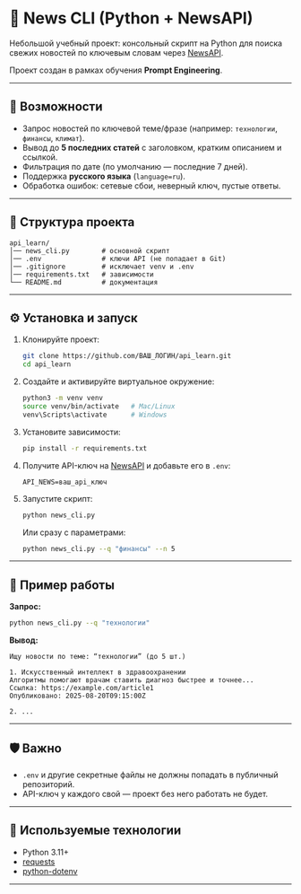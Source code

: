 # 📰 News CLI (Python + NewsAPI)

Небольшой учебный проект: консольный скрипт на Python для поиска свежих новостей по ключевым словам через [NewsAPI](https://newsapi.org/).

Проект создан в рамках обучения **Prompt Engineering**.

---

## 🚀 Возможности

- Запрос новостей по ключевой теме/фразе (например: `технологии`, `финансы`, `климат`).
- Вывод до **5 последних статей** с заголовком, кратким описанием и ссылкой.
- Фильтрация по дате (по умолчанию — последние 7 дней).
- Поддержка **русского языка** (`language=ru`).
- Обработка ошибок: сетевые сбои, неверный ключ, пустые ответы.

---

## 📂 Структура проекта

```
api_learn/
│── news_cli.py        # основной скрипт
│── .env               # ключи API (не попадает в Git)
│── .gitignore         # исключает venv и .env
│── requirements.txt   # зависимости
└── README.md          # документация
```

---

## ⚙️ Установка и запуск

1. Клонируйте проект:
   ```bash
   git clone https://github.com/ВАШ_ЛОГИН/api_learn.git
   cd api_learn
   ```

2. Создайте и активируйте виртуальное окружение:
   ```bash
   python3 -m venv venv
   source venv/bin/activate   # Mac/Linux
   venv\Scripts\activate      # Windows
   ```

3. Установите зависимости:
   ```bash
   pip install -r requirements.txt
   ```

4. Получите API-ключ на [NewsAPI](https://newsapi.org/) и добавьте его в `.env`:
   ```
   API_NEWS=ваш_api_ключ
   ```

5. Запустите скрипт:
   ```bash
   python news_cli.py
   ```

   Или сразу с параметрами:
   ```bash
   python news_cli.py --q "финансы" --n 5
   ```

---

## 📸 Пример работы

**Запрос:**
```bash
python news_cli.py --q "технологии"
```

**Вывод:**
```
Ищу новости по теме: “технологии” (до 5 шт.)

1. Искусственный интеллект в здравоохранении
Алгоритмы помогают врачам ставить диагноз быстрее и точнее...
Ссылка: https://example.com/article1
Опубликовано: 2025-08-20T09:15:00Z

2. ...
```

---

## 🛡️ Важно

- `.env` и другие секретные файлы не должны попадать в публичный репозиторий.
- API-ключ у каждого свой — проект без него работать не будет.


---

## 📖 Используемые технологии

- Python 3.11+
- [requests](https://docs.python-requests.org/)
- [python-dotenv](https://pypi.org/project/python-dotenv/)

---
